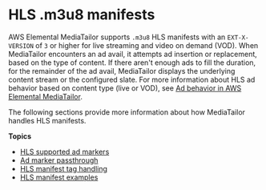 # HLS \.m3u8 manifests<a name="manifest-hls"></a>

AWS Elemental MediaTailor supports `.m3u8` HLS manifests with an `EXT-X-VERSION` of `3` or higher for live streaming and video on demand \(VOD\)\. When MediaTailor encounters an ad avail, it attempts ad insertion or replacement, based on the type of content\. If there aren't enough ads to fill the duration, for the remainder of the ad avail, MediaTailor displays the underlying content stream or the configured slate\. For more information about HLS ad behavior based on content type \(live or VOD\), see [Ad behavior in AWS Elemental MediaTailor](ad-behavior.md)\.

The following sections provide more information about how MediaTailor handles HLS manifests\.

**Topics**
+ [HLS supported ad markers](hls-ad-markers.md)
+ [Ad marker passthrough](ad-marker-passthrough.md)
+ [HLS manifest tag handling](manifest-hls-tags.md)
+ [HLS manifest examples](manifest-hls-example.md)